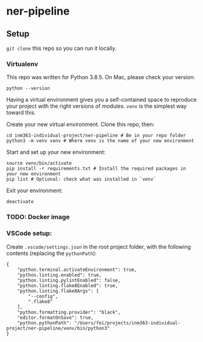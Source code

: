 # ner-pipeline


## Setup

`git clone` this repo so you can run it locally.

### Virtualenv

This repo was written for Python 3.8.5. On Mac, please check your version:

```
python --version
```

Having a virtual environment gives you a self-contained space to reproduce your project with the right versions of modules. `venv` is the simplest way toward this.

Create your new virtual environment. Clone this repo, then:
```
cd inm363-individual-project/ner-pipeline # Be in your repo folder
python3 -m venv venv # Where venv is the name of your new environment
```

Start and set up your new environment:
```
source venv/bin/activate
pip install -r requirements.txt # Install the required packages in your new environment
pip list # Optional: check what was installed in `venv`
```

Exit your environment:
```
deactivate
```

### TODO: Docker image

### VSCode setup:

Create `.vscode/settings.json` in the root project folder, with the following contents (replacing the `pythonPath`):
```
{
    "python.terminal.activateEnvironment": true,
    "python.linting.enabled": true,
    "python.linting.pylintEnabled": false,
    "python.linting.flake8Enabled": true,
    "python.linting.flake8Args": [
        "--config",
        ".flake8"
    ],
    "python.formatting.provider": "black",
    "editor.formatOnSave": true,
    "python.pythonPath": "/Users/fei/projects/inm363-individual-project/ner-pipeline/venv/bin/python3"
}
```
